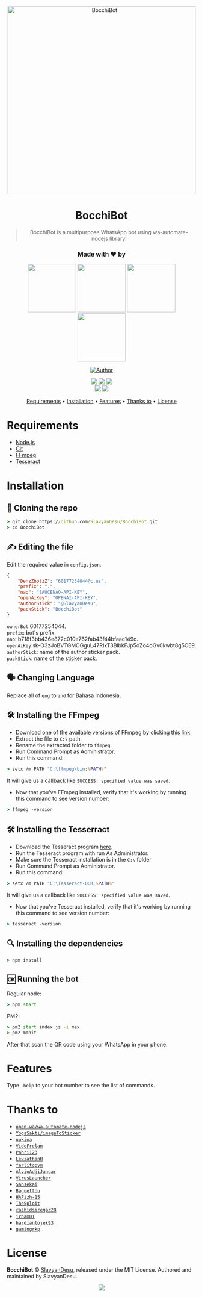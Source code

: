 <div align="center">
  <img src="https://images5.alphacoders.com/911/911614.png" alt="BocchiBot" width="500" />

# **BocchiBot**

> BocchiBot is a multipurpose WhatsApp bot using wa-automate-nodejs library!
>
>

  <h3>Made with ❤️ by</h3>

  <a href="https://github.com/SlavyanDesu"><img src="https://avatars.githubusercontent.com/u/28254882?v=4" height="128" width="128" /></a>
  <a href="https://github.com/Piyoxz"><img src="https://avatars.githubusercontent.com/u/102013178?v=4" height="128" width="128" /></a>
  <a href="https://github.com/VideFrelan"><img src="https://avatars.githubusercontent.com/u/76523793?v=4" height="128" width="128" /></a>
  <a href="https://github.com/Sansekai"><img src="https://avatars.githubusercontent.com/u/34540627?v=4" height="128" width="128" /></a>

  <a href="https://github.com/SlavyanDesu"><img title="Author" src="https://img.shields.io/badge/Author-SlavyanDesu-purple.svg?style=for-the-badge&logo=github" /></a>

  <img src="https://img.shields.io/npm/v/@open-wa/wa-automate.svg?color=green"/>
  <img src="https://img.shields.io/node/v/@open-wa/wa-automate"/>
  <img src="https://img.shields.io/github/repo-size/SlavyanDesu/BocchiBot" /> <br>
  <a href="https://app.fossa.com/projects/git%2Bgithub.com%2FSlavyanDesu%2FBocchiBot?ref=badge_shield" alt="FOSSA Status"><img src="https://app.fossa.com/api/projects/git%2Bgithub.com%2FSlavyanDesu%2FBocchiBot.svg?type=shield"/></a>
  <a href="https://www.codefactor.io/repository/github/SlavyanDesu/BocchiBot"><img src="https://www.codefactor.io/repository/github/SlavyanDesu/BocchiBot/badge"/></a>

  <a href="https://github.com/SlavyanDesu/BocchiBot#requirements">Requirements</a> •
  <a href="https://github.com/SlavyanDesu/BocchiBot#installation">Installation</a> •
  <a href="https://github.com/SlavyanDesu/BocchiBot#features">Features</a> •
  <a href="https://github.com/SlavyanDesu/BocchiBot#thanks-to">Thanks to</a> •
  <a href="https://github.com/SlavyanDesu/BocchiBot#license">License</a>
</div>

# Requirements
* [Node.js](https://nodejs.org/en/)
* [Git](https://git-scm.com/downloads)
* [FFmpeg](https://www.gyan.dev/ffmpeg/builds/)
* [Tesseract](https://github.com/tesseract-ocr/tesseract)

# Installation
## 📝 Cloning the repo
```cmd
> git clone https://github.com/SlavyanDesu/BocchiBot.git
> cd BocchiBot
```

## ✍️ Editing the file
Edit the required value in `config.json`.
```json
{
    "DenzZbotzZ": "60177254044@c.us",
    "prefix": ".",
    "nao": "SAUCENAO-API-KEY",
    "openAiKey": "OPENAI-API-KEY",
    "authorStick": "@SlavyanDesu",
    "packStick": "BocchiBot"
}
```

`ownerBot`:60177254044.   
`prefix`: bot's prefix.   
`nao`: b718f3bb436e872c010e762fab43f44bfaac149c.  
`openAiKey`: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.
`authorStick`: name of the author sticker pack.   
`packStick`: name of the sticker pack.   

## 🗣️ Changing Language
Replace all of `eng` to `ind` for Bahasa Indonesia.

## 🛠️ Installing the FFmpeg
* Download one of the available versions of FFmpeg by clicking [this link](https://www.gyan.dev/ffmpeg/builds/).
* Extract the file to `C:\` path.
* Rename the extracted folder to `ffmpeg`.
* Run Command Prompt as Administrator.
* Run this command:
```cmd
> setx /m PATH "C:\ffmpeg\bin;%PATH%"
```
It will give us a callback like `SUCCESS: specified value was saved`.
* Now that you've FFmpeg installed, verify that it's working by running this command to see version number:
```cmd
> ffmpeg -version
```

## 🛠️ Installing the Tesserract
* Download the Tesseract program [here](https://s.id/vftesseract).
* Run the Tesseract program with run As Administrator.
* Make sure the Tesseract installation is in the `C:\` folder
* Run Command Prompt as Administrator.
* Run this command:
```cmd
> setx /m PATH "C:\Tesseract-OCR;%PATH%"
```
It will give us a callback like `SUCCESS: specified value was saved`.
* Now that you've Tesseract installed, verify that it's working by running this command to see version number:
```cmd
> tesseract -version
```

## 🔍 Installing the dependencies
```cmd
> npm install
```

## 🆗 Running the bot
Regular node:
```cmd
> npm start
```

PM2:
```cmd
> pm2 start index.js -i max
> pm2 monit
```

After that scan the QR code using your WhatsApp in your phone.

# Features
Type `.help` to your bot number to see the list of commands.

# Thanks to
* [`open-wa/wa-automate-nodejs`](https://github.com/open-wa/wa-automate-nodejs)
* [`YogaSakti/imageToSticker`](https://github.com/YogaSakti/imageToSticker)
* [`uukina`](https://github.com/uukina)
* [`VideFrelan`](https://github.com/VideFrelan)
* [`Pahri123`](https://github.com/Pahri123)
* [`LeviathanH`](https://github.com/LeviathanH)
* [`ferlitopym`](https://github.com/ferlitopym)
* [`AlvioAdjiJanuar`](https://github.com/Piyoxz)
* [`VirusLauncher`](https://github.com/VirusLauncher)
* [`Sansekai`](https://github.com/Sansekai)
* [`Baguettou`](https://github.com/Baguettou)
* [`HAFizh-15`](https://github.com/HAFizh-15)
* [`TheSploit`](https://github.com/TheSploit)
* [`rashidsiregar28`](https://github.com/rashidsiregar28)
* [`irham01`](https://github.com/irham01)
* [`hardiantojek93`](https://github.com/hardiantojek93)
* [`gamingrkp`](https://github.com/gamingrkp)

# License
**BocchiBot** © [SlavyanDesu](https://github.com/SlavyanDesu), released under the MIT License.
Authored and maintained by SlavyanDesu.

<div align="center">
  <a href="https://app.fossa.com/projects/git%2Bgithub.com%2FSlavyanDesu%2FBocchiBot?ref=badge_large"><img src="https://app.fossa.com/api/projects/git%2Bgithub.com%2FSlavyanDesu%2FBocchiBot.svg?type=large" />
</div>
